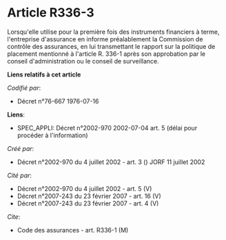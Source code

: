 # Article R336-3

Lorsqu'elle utilise pour la première fois des instruments financiers à terme, l'entreprise d'assurance en informe
préalablement la Commission de contrôle des assurances, en lui transmettant le rapport sur la politique de placement
mentionné à l'article R. 336-1 après son approbation par le conseil d'administration ou le conseil de surveillance.

**Liens relatifs à cet article**

_Codifié par_:

  - Décret n°76-667 1976-07-16

**Liens**:

  - SPEC_APPLI: Décret n°2002-970 2002-07-04 art. 5 (délai pour procéder à l'information)

_Créé par_:

  - Décret n°2002-970 du 4 juillet 2002 - art. 3 () JORF 11 juillet 2002

_Cité par_:

  - Décret n°2002-970 du 4 juillet 2002 - art. 5 (V)
  - Décret n°2007-243 du 23 février 2007 - art. 16 (V)
  - Décret n°2007-243 du 23 février 2007 - art. 4 (V)

_Cite_:

  - Code des assurances - art. R336-1 (M)
